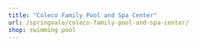 ```yaml
---
title: "Coleco Family Pool and Spa Center"
url: /springvale/coleco-family-pool-and-spa-center/
shop: swimming pool
---
```


